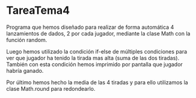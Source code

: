 # TareaTema4

Programa que hemos diseñado para realizar de forma automática 4 lanzamientos de dados, 2 por cada jugador, mediante la clase Math con la función random. 

Luego hemos utilizado la condición if-else de múltiples condiciones para ver que jugador ha tenido la tirada mas alta (suma de las dos tiradas). También con esta condición hemos imprimido por pantalla que jugador habría ganado. 

Por último hemos hecho la media de las 4 tiradas y para ello utilizamos la clase Math.round para redondearlo. 
